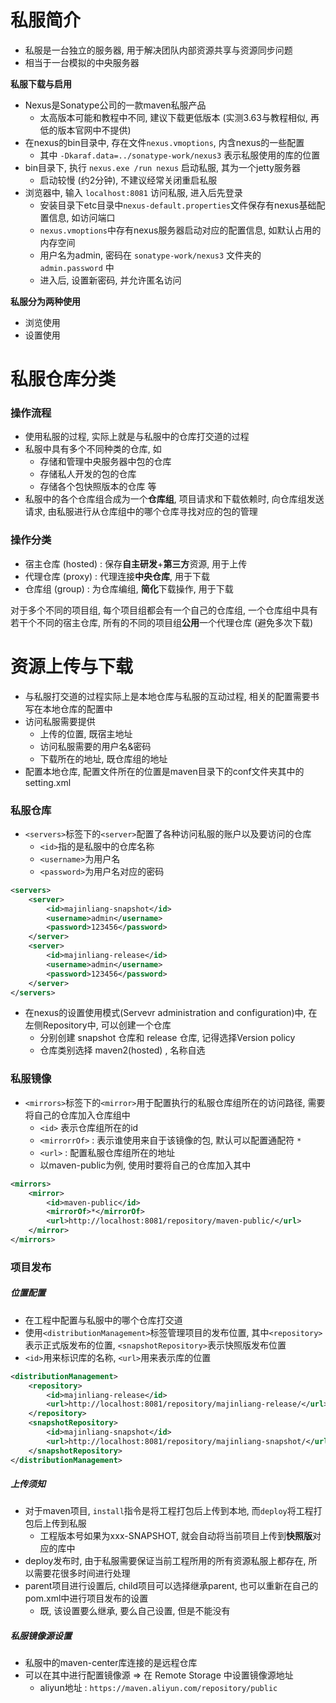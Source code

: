 # 私服简介

- 私服是一台独立的服务器, 用于解决团队内部资源共享与资源同步问题
- 相当于一台模拟的中央服务器

**私服下载与启用**
- Nexus是Sonatype公司的一款maven私服产品
	- 太高版本可能和教程中不同, 建议下载更低版本 (实测3.63与教程相似, 再低的版本官网中不提供)
- 在nexus的bin目录中, 存在文件`nexus.vmoptions`, 内含nexus的一些配置
	- 其中 `-Dkaraf.data=../sonatype-work/nexus3` 表示私服使用的库的位置
- bin目录下, 执行 `nexus.exe /run nexus` 启动私服, 其为一个jetty服务器
	- 启动较慢 (约2分钟), 不建议经常关闭重启私服
- 浏览器中, 输入 `localhost:8081` 访问私服, 进入后先登录
	- 安装目录下etc目录中`nexus-default.properties`文件保存有nexus基础配置信息, 如访问端口
	- `nexus.vmoptions`中存有nexus服务器启动对应的配置信息, 如默认占用的内存空间
	- 用户名为admin, 密码在 `sonatype-work/nexus3` 文件夹的 `admin.password` 中
	- 进入后, 设置新密码, 并允许匿名访问

**私服分为两种使用**
- 浏览使用
- 设置使用

# 私服仓库分类

### 操作流程
- 使用私服的过程, 实际上就是与私服中的仓库打交道的过程
- 私服中具有多个不同种类的仓库, 如
	- 存储和管理中央服务器中包的仓库
	- 存储私人开发的包的仓库
	- 存储各个包快照版本的仓库 等
- 私服中的各个仓库组合成为一个**仓库组**, 项目请求和下载依赖时, 向仓库组发送请求, 由私服进行从仓库组中的哪个仓库寻找对应的包的管理

### 操作分类
- 宿主仓库 (hosted) : 保存**自主研发**+**第三方**资源, 用于上传 
- 代理仓库 (proxy) : 代理连接**中央仓库**, 用于下载
- 仓库组 (group) : 为仓库编组, **简化**下载操作, 用于下载

对于多个不同的项目组, 每个项目组都会有一个自己的仓库组, 一个仓库组中具有若干个不同的宿主仓库, 所有的不同的项目组**公用**一个代理仓库 (避免多次下载)

# 资源上传与下载

- 与私服打交道的过程实际上是本地仓库与私服的互动过程, 相关的配置需要书写在本地仓库的配置中
- 访问私服需要提供
	- 上传的位置, 既宿主地址
	- 访问私服需要的用户名&密码
	- 下载所在的地址, 既仓库组的地址
- 配置本地仓库, 配置文件所在的位置是maven目录下的conf文件夹其中的setting.xml

### 私服仓库
- `<servers>`标签下的`<server>`配置了各种访问私服的账户以及要访问的仓库
	- `<id>`指的是私服中的仓库名称
	- `<username>`为用户名
	- `<password>`为用户名对应的密码
```xml
<servers>
	<server>
		<id>majinliang-snapshot</id>
		<username>admin</username>
		<password>123456</password>
	</server>
	<server>
		<id>majinliang-release</id>
		<username>admin</username>
		<password>123456</password>
	</server>
</servers>
```

- 在nexus的设置使用模式(Servevr administration and configuration)中, 在左侧Repository中, 可以创建一个仓库
	- 分别创建 snapshot 仓库和 release 仓库, 记得选择Version policy
	- 仓库类别选择 maven2(hosted) , 名称自选

### 私服镜像
- `<mirrors>`标签下的`<mirror>`用于配置执行的私服仓库组所在的访问路径, 需要将自己的仓库加入仓库组中
	- `<id>` 表示仓库组所在的id 
	- `<mirrorrOf>` : 表示谁使用来自于该镜像的包, 默认可以配置通配符 `*`
	- `<url>` : 配置私服仓库组所在的地址
	- 以maven-public为例, 使用时要将自己的仓库加入其中
```xml
<mirrors>
	<mirror>
		<id>maven-public</id>
		<mirrorOf>*</mirrorOf>
		<url>http://localhost:8081/repository/maven-public/</url>
	</mirror>
</mirrors>
```

### 项目发布

##### 位置配置
- 在工程中配置与私服中的哪个仓库打交道
- 使用`<distributionManagement>`标签管理项目的发布位置, 其中`<repository>`表示正式版发布的位置, `<snapshotRepository>`表示快照版发布位置
- `<id>`用来标识库的名称, `<url>`用来表示库的位置
```xml
<distributionManagement>  
    <repository>        
        <id>majinliang-release</id>  
        <url>http://localhost:8081/repository/majinliang-release/</url>  
    </repository>    
    <snapshotRepository>        
        <id>majinliang-snapshot</id>  
        <url>http://localhost:8081/repository/majinliang-snapshot/</url>  
    </snapshotRepository>
</distributionManagement>
```

##### 上传须知
- 对于maven项目, `install`指令是将工程打包后上传到本地, 而`deploy`将工程打包后上传到私服
	- 工程版本号如果为xxx-SNAPSHOT, 就会自动将当前项目上传到**快照版**对应的库中
- deploy发布时, 由于私服需要保证当前工程所用的所有资源私服上都存在, 所以需要花很多时间进行处理
- parent项目进行设置后, child项目可以选择继承parent, 也可以重新在自己的pom.xml中进行项目发布的设置
	- 既, 该设置要么继承, 要么自己设置, 但是不能没有

##### 私服镜像源设置
- 私服中的maven-center库连接的是远程仓库
- 可以在其中进行配置镜像源 => 在 Remote Storage 中设置镜像源地址
	- aliyun地址 : `https://maven.aliyun.com/repository/public`
